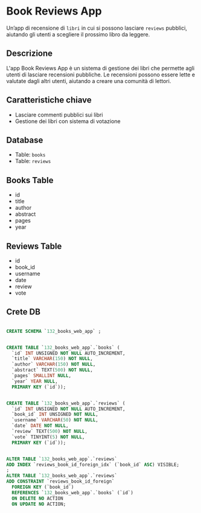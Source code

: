 # Book Reviews App

Un’app di recensione di `libri` in cui si possono lasciare `reviews` pubblici, aiutando gli utenti a scegliere il prossimo libro da leggere.

## Descrizione

L'app Book Reviews App è un sistema di gestione dei libri che permette agli utenti di lasciare recensioni pubbliche. Le recensioni possono essere lette e valutate dagli altri utenti, aiutando a creare una comunità di lettori.

## Caratteristiche chiave

* Lasciare commenti pubblici sui libri
* Gestione dei libri con sistema di votazione

## Database

* Table: `books`
* Table: `reviews`

## Books Table

* id
* title
* author
* abstract
* pages
* year

## Reviews Table

* id
* book_id
* username
* date
* review
* vote

## Crete DB

```sql

CREATE SCHEMA `132_books_web_app` ;


CREATE TABLE `132_books_web_app`.`books` (
  `id` INT UNSIGNED NOT NULL AUTO_INCREMENT,
  `title` VARCHAR(150) NOT NULL,
  `author` VARCHAR(150) NOT NULL,
  `abstract` TEXT(500) NOT NULL,
  `pages` SMALLINT NULL,
  `year` YEAR NULL,
  PRIMARY KEY (`id`));


CREATE TABLE `132_books_web_app`.`reviews` (
  `id` INT UNSIGNED NOT NULL AUTO_INCREMENT,
  `book_id` INT UNSIGNED NOT NULL,
  `username` VARCHAR(50) NOT NULL,
  `date` DATE NOT NULL,
  `review` TEXT(500) NOT NULL,
  `vote` TINYINT(5) NOT NULL,
  PRIMARY KEY (`id`));


ALTER TABLE `132_books_web_app`.`reviews` 
ADD INDEX `reviews_book_id_foreign_idx` (`book_id` ASC) VISIBLE;
;
ALTER TABLE `132_books_web_app`.`reviews` 
ADD CONSTRAINT `reviews_book_id_foreign`
  FOREIGN KEY (`book_id`)
  REFERENCES `132_books_web_app`.`books` (`id`)
  ON DELETE NO ACTION
  ON UPDATE NO ACTION;



```
